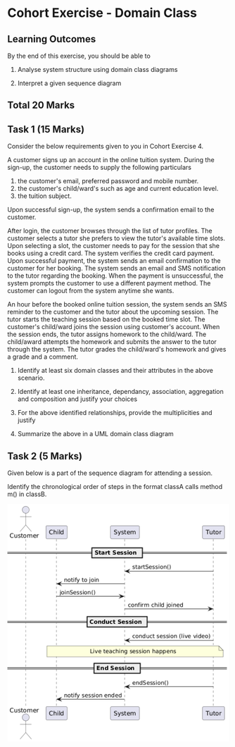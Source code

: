# Cohort Exercise - Domain Class


## Learning Outcomes

By the end of this exercise, you should be able to

1. Analyse system structure using domain class diagrams

1. Interpret a given sequence diagram

## Total 20 Marks

## Task 1 (15 Marks)

Consider the below requirements given to you in Cohort Exercise 4. 

A customer signs up an account in the online tuition system. During the sign-up, the customer needs
to supply the following particulars 

1. the customer's email, preferred password and mobile number.
1. the customer's child/ward's such as age and current education level.
1. the tuition subject. 

Upon successful sign-up, the system sends a confirmation email to the customer.

After login, the customer browses through the list of tutor profiles. The customer selects a tutor
she prefers to view the tutor's available time slots. Upon selecting a slot, the customer needs to pay 
for the session that she books using a credit card. The system verifies the credit card payment. 
Upon successful payment, the system sends an email confirmation to the customer for her booking. 
The system sends an email and SMS notification to the tutor regarding the booking. 
When the payment is unsuccessful, the system prompts the customer to use a different payment method. 
The customer can logout from the system anytime she wants.   

An hour before the booked online tuition session, the system sends an SMS reminder to the customer and the tutor about the upcoming session. The tutor starts the teaching session based on the booked time slot. The customer's child/ward joins the session using customer's account. When the session ends, the tutor assigns homework to the child/ward. The child/award attempts the homework and submits the answer to the tutor through the system. The tutor grades the child/ward's homework and gives a grade and a comment. 

1. Identify at least six domain classes and their attributes in the above scenario.

1. Identify at least one inheritance, dependancy, association, aggregation and composition and justify your choices

1. For the above identified relationships, provide the multiplicities and justify

1. Summarize the above in a UML domain class diagram


## Task 2 (5 Marks)

Given below is a part of the sequence diagram for attending a session. 

Identify the  chronological order of steps in the format classA calls method m() in classB.

![](../images/Sequence_Diagram_Tutor_Session.png)






